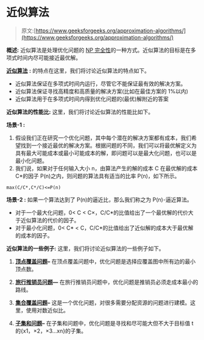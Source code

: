 # 近似算法

> 原文:[https://www.geeksforgeeks.org/approximation-algorithms/](https://www.geeksforgeeks.org/approximation-algorithms/)

**概述:**
近似算法是处理优化问题的 [NP 完全性](https://www.geeksforgeeks.org/np-completeness-set-1/)的一种方式。近似算法的目标是在多项式时间内尽可能接近最优解。

[**近似算法**](https://www.geeksforgeeks.org/vertex-cover-problem-set-1-introduction-approximate-algorithm-2/) **:**
的特点在这里，我们将讨论近似算法的特点如下。

*   近似算法保证在多项式时间内运行，尽管它不能保证最有效的解决方案。
*   近似算法保证寻找高精度和高质量的解决方案(比如在最佳方案的 1%以内)
*   近似算法用于在多项式时间内得到优化问题的(最优)解附近的答案

**近似算法的性能比:**
这里，我们将讨论近似算法的性能比如下。

**场景-1 :**

1.  假设我们正在研究一个优化问题，其中每个潜在的解决方案都有成本，我们希望找到一个接近最优的解决方案。根据问题的不同，我们可以将最优解定义为具有最大可能成本或最小可能成本的解，即问题可以是最大化问题，也可以是最小化问题。
2.  我们说，如果对于任何输入大小 n，由算法产生的解的成本 C 在最优解的成本 C*的因子 P(n)之内，则问题的算法具有适当的比率 P(n)，如下所示。

```
max(C/C*,C*/C)<=P(n)
```

**场景-2 :**
如果一个算法达到了 P(n)的逼近比，那么我们称之为 P(n)-逼近算法。

*   对于一个最大化问题，0< C < C×，C/C*的比值给出了一个最优解的代价大于近似算法的代价的因子。
*   对于最小化问题，0< C* < C，C/C*的比值给出了近似解的成本大于最优解的成本的因子。

**近似算法的一些例子:**
这里，我们将讨论近似算法的一些例子如下。

1.  [**顶点覆盖问题**](https://www.geeksforgeeks.org/vertex-cover-problem-set-1-introduction-approximate-algorithm-2/)**–**
    在顶点覆盖问题中，优化问题是选择应覆盖图中所有边的最小顶点数。

2.  [**旅行推销员问题**](https://www.geeksforgeeks.org/traveling-salesman-problem-tsp-implementation/)**—**
    在旅行推销员问题中，优化问题是推销员必须走成本最小的路线。

3.  [**集合覆盖问题**](https://www.geeksforgeeks.org/set-cover-problem-set-1-greedy-approximate-algorithm/)**–**
    这是一个优化问题，对很多需要分配资源的问题进行建模。这里，使用对数近似比。

4.  [**子集和问题**](https://www.geeksforgeeks.org/subset-sum-problem-dp-25/)**–**
    在子集和问题中，优化问题是寻找和尽可能大但不大于目标值 t 的{x1，×2，×3…xn}的子集。